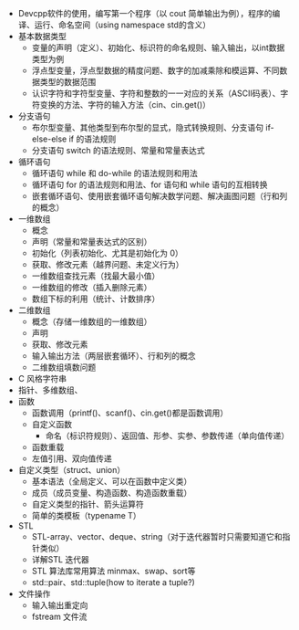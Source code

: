- Devcpp软件的使用，编写第一个程序（以 cout 简单输出为例），程序的编译、运行、命名空间（using namespace std的含义）
- 基本数据类型
  - 变量的声明（定义）、初始化、标识符的命名规则、输入输出，以int数据类型为例
  - 浮点型变量，浮点型数据的精度问题、数字的加减乘除和模运算、不同数据类型的数据范围
  - 认识字符和字符型变量、字符和整数的一一对应的关系（ASCII码表）、字符变换的方法、字符的输入方法（cin、cin.get()）
- 分支语句
  - 布尔型变量、其他类型到布尔型的显式，隐式转换规则、分支语句 if-else-else if 的语法规则
  - 分支语句 switch 的语法规则、常量和常量表达式
- 循环语句
  - 循环语句 while 和 do-while 的语法规则和用法
  - 循环语句 for 的语法规则和用法、for 语句和 while 语句的互相转换
  - 嵌套循环语句、使用嵌套循环语句解决数学问题、解决画图问题（行和列的概念）
- 一维数组
  - 概念
  - 声明（常量和常量表达式的区别）
  - 初始化（列表初始化、尤其是初始化为 0）
  - 获取、修改元素（越界问题、未定义行为）
  - 一维数组查找元素（找最大最小值）
  - 一维数组的修改（插入删除元素）
  - 数组下标的利用（统计、计数排序）
- 二维数组
  - 概念（存储一维数组的一维数组）
  - 声明
  - 获取、修改元素
  - 输入输出方法（两层嵌套循环）、行和列的概念
  - 二维数组填数问题
- C 风格字符串
- 指针、多维数组、
- 函数
  - 函数调用（printf()、scanf()、cin.get()都是函数调用）
  - 自定义函数
    - 命名（标识符规则）、返回值、形参、实参、参数传递（单向值传递）
  - 函数重载
  - 左值引用、双向值传递
- 自定义类型（struct、union）
  - 基本语法（全局定义、可以在函数中定义类）
  - 成员（成员变量、构造函数、构造函数重载）
  - 自定义类型的指针、箭头运算符
  - 简单的类模板（typename T）
- STL
  - STL-array、vector、deque、string（对于迭代器暂时只需要知道它和指针类似）
  - 详解STL 迭代器
  - STL 算法库常用算法 minmax、swap、sort等
  - std::pair、std::tuple(how to iterate a tuple?)
- 文件操作
  - 输入输出重定向
  - fstream 文件流